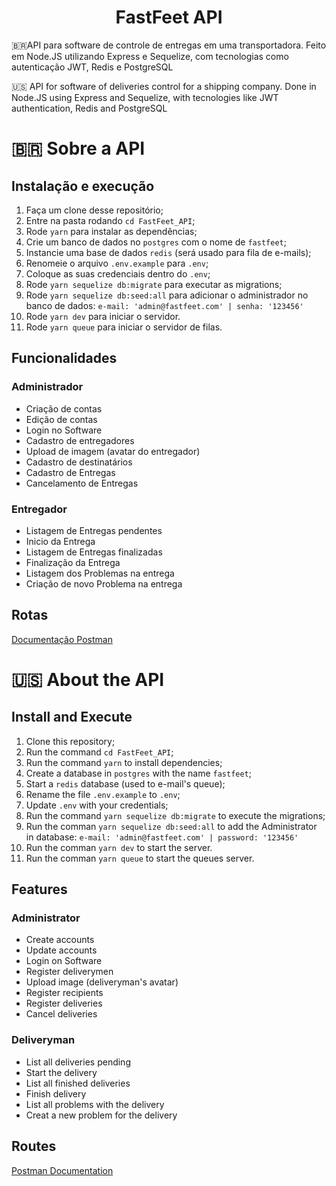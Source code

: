 <h1 align="center">
  FastFeet API
</h1>

<p>🇧🇷API para software de controle de entregas em uma transportadora. Feito em Node.JS utilizando Express e Sequelize, com tecnologias como autenticação JWT, Redis e PostgreSQL</p>

<p>🇺🇸 API for software of deliveries control for a shipping company. Done in Node.JS using Express and Sequelize, with tecnologies like JWT authentication, Redis and PostgreSQL</p>

<h1>🇧🇷 Sobre a API</h1>

## Instalação e execução

1. Faça um clone desse repositório;
2. Entre na pasta rodando `cd FastFeet_API`;
3. Rode `yarn` para instalar as dependências;
4. Crie um banco de dados no `postgres` com o nome de `fastfeet`;
7. Instancie uma base de dados `redis` (será usado para fila de e-mails);
8. Renomeie o arquivo `.env.example` para `.env`;
9. Coloque as suas credenciais dentro do `.env`;
10. Rode `yarn sequelize db:migrate` para executar as migrations;
11. Rode `yarn sequelize db:seed:all` para adicionar o administrador no banco de dados:  `e-mail: 'admin@fastfeet.com' | senha: '123456'`
12. Rode `yarn dev` para iniciar o servidor.
13. Rode `yarn queue` para iniciar o servidor de filas.

## Funcionalidades

### Administrador
- Criação de contas
- Edição de contas
- Login no Software
- Cadastro de entregadores
- Upload de imagem (avatar do entregador)
- Cadastro de destinatários
- Cadastro de Entregas
- Cancelamento de Entregas

### Entregador
- Listagem de Entregas pendentes
- Inicio da Entrega
- Listagem de Entregas finalizadas
- Finalização da Entrega
- Listagem dos Problemas na entrega
- Criação de novo Problema na entrega

## Rotas

<a href="https://documenter.getpostman.com/view/7792112/SzS2wTao?version=latest" target="_blank">Documentação Postman<a/>

<h1>🇺🇸 About the API</h1>

## Install and Execute

1. Clone this repository;
2. Run the command `cd FastFeet_API`;
3. Run the command `yarn` to install dependencies;
4. Create a database in `postgres` with the name `fastfeet`;
7. Start a `redis` database (used to e-mail's queue);
8. Rename the file `.env.example` to `.env`;
9. Update `.env` with your credentials;
10. Run the command `yarn sequelize db:migrate` to execute the migrations;
10. Run the comman `yarn sequelize db:seed:all` to add the Administrator in database:  `e-mail: 'admin@fastfeet.com' | password: '123456'`
11. Run the comman `yarn dev` to start the server.
12. Run the comman `yarn queue` to start the queues server.

## Features

### Administrator
- Create accounts
- Update accounts
- Login on Software
- Register deliverymen
- Upload image (deliveryman's avatar)
- Register recipients
- Register deliveries
- Cancel deliveries

### Deliveryman
- List all deliveries pending
- Start the delivery
- List all finished deliveries
- Finish delivery
- List all problems with the delivery
- Creat a new problem for the delivery

## Routes

<a href="https://documenter.getpostman.com/view/7792112/SzS2wTao?version=latest" target="_blank">Postman Documentation<a/>
